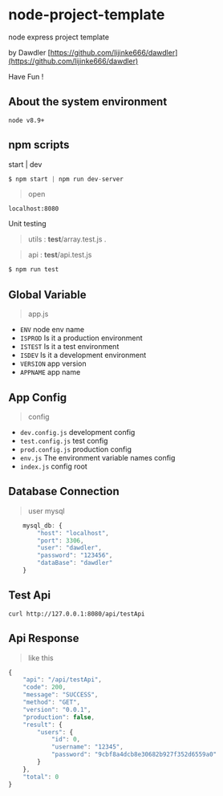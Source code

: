 # node-project-template
node express project template <br/>

by Dawdler [https://github.com/lijinke666/dawdler](https://github.com/lijinke666/dawdler) <br/>

Have Fun ! 

## About the system environment
```
node v8.9+
```

## npm scripts 
start | dev
```js
$ npm start | npm run dev-server 
``` 
> open

```
localhost:8080
```

Unit testing 
> utils :  __test__/array.test.js .

> api :  __test__/api.test.js

```js
$ npm run test
```


## Global Variable
> app.js

- `ENV`     node env name
- `ISPROD`  Is it a production environment
- `ISTEST`  Is it a test environment
- `ISDEV`   Is it a development environment
- `VERSION` app version
- `APPNAME` app name

## App Config
> config
- `dev.config.js`       development config
- `test.config.js`      test config
- `prod.config.js`      production config
- `env.js`              The environment variable names config
- `index.js`            config root

## Database Connection
> user mysql 
```js
    mysql_db: {
        "host": "localhost",
        "port": 3306,
        "user": "dawdler",
        "password": "123456",
        "dataBase": "dawdler"
    }
```

## Test Api
```
curl http://127.0.0.1:8080/api/testApi
```

## Api Response
> like this
```js
{
    "api": "/api/testApi",
    "code": 200,
    "message": "SUCCESS",
    "method": "GET",
    "version": "0.0.1",
    "production": false,
    "result": {
        "users": {
            "id": 0,
            "username": "12345",
            "password": "9cbf8a4dcb8e30682b927f352d6559a0"
        }
    },
    "total": 0
}
```




